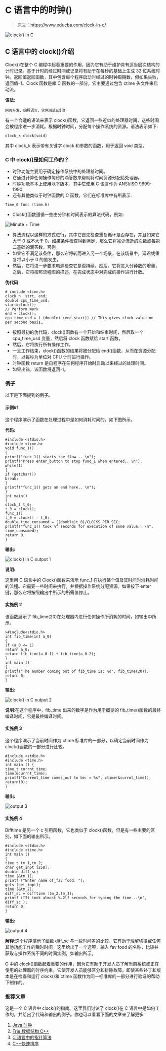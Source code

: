 # C 语言中的时钟()

> 原文：<https://www.educba.com/clock-in-c/>

![clock() in C](img/4d4b99d79e7e7ebbd5540386612fa5da.png)



## C 语言中的 clock()介绍

Clock()在整个 C 编程中起着重要的作用，因为它有助于维护具有适当层次结构的计时记录。基于计时的经过时间或记录将有助于在每秒的基础上生成 32 位系统时钟。返回值返回函数，其中包含每个程序启动时经过的时钟周期数，但如果失败，返回值-1。Clock 函数是库 C 函数的一部分，它主要通过包含 ctime 头文件来启动流。

**语法:**

<small>网页开发、编程语言、软件测试&其他</small>

有一个合适的语法来表示 clock()函数，它返回一些近似的处理器时间，这些时间会被程序进一步消耗。根据时钟时间，分配每个操作系统的资源。语法表示如下:

```
clock_k clock(void)
```

其中 clock_k 表示带有关键字 clock 和参数的函数，用于返回 void 类型。

### C 中 clock()是如何工作的？

*   时钟功能主要用于确定操作系统中的处理器时间。
*   它通过计算任何操作每秒的滴答数来帮助将时间资源分配给处理器。
*   时钟功能基本上使用以下版本，其中它使用 C 语言作为 ANSI/ISO 9899-1990
*   还有其他类似于时钟函数的 C 函数，它们在标准库中有所表示:

```
Time_0 func (time.h)
```

*   Clock()函数遵循一些由分钟和时间表示的算法代码，例如:

![Minute + Time](img/4c0713322f1d6c5aec4be44acb010df9.png)



*   算法流程以这样的方式进行，其中它首先检查重复循环是否存在，并且如果它大于 0 或不大于 0，如果条件检查得到满足，那么它将减少流逝的次数或每第二基础的滴答数，否则。
*   如果它不满足该条件，那么它将转而进入另一个场景，在该场景中，延迟或重复将以小于 0 的值发生。
*   然后，它将进一步要求电源检查它是否持续，然后，它将进入分钟数的增量，之后，它将按照流程图的描述，在完成状态中对完成的操作进行计数。

**伪代码**

```
# include <time.h>
clock_h  strt, end;
double cpu_time_usd;
start=clock();
// Perform Work
end = clock();
cpu_time_usd = ( (double) (end-start)) // This gives clock value on per second basis…
```

*   按照最初的伪代码，clock()函数有一个开始和结束时间，然后取一个 cpu_time_usd 变量，然后将 clock 函数赋给 start 函数。
*   然后，它将执行所有操作工作。
*   一旦工作结束，clock()函数的结果将被分配给 end()函数，从而在资源分配时，以每秒为单位对 CPU 计时进行操作。
*   时钟函数 return 是自程序在任何程序开始时启动以来经过的处理时间。
*   如果出错，该函数将返回-1。

### 例子

以下是下面提到的例子。

#### 示例#1

这个程序演示了函数在处理过程中是如何消耗时间的，如下图所示。

**代码:**

```
#include <stdio.h>
#include <time.h>
void func_1()
{
printf("func_1() starts the flow... \n");
printf("Press enter_button to stop func_1 when entered.. \n");
while(1)
{
if (getchar())
break;
}
printf("func_1() gets an end here.. \n");
}
int main()
{
clock_t t_0;
t_0 = clock();
func_1();
t_0 = clock() - t_0;
double time_consumed = ((double)t_0)/CLOCKS_PER_SEC;
printf("func_1() took %f seconds for execution of some value.. \n", time_consumed);
return 0;
}
```

**输出:**

![clock() in C output 1](img/ede73035445071c7f806ec8214d99d9d.png)



**说明:**

这里用 C 语言中的 Clock()函数来演示 func_1 在执行某个值及其时间时消耗时间的流程。它需要一些时间来执行，并根据操作系统分配资源。如果按下 enter 键，那么它将按照输出中所示的所需值停止。

#### 实施例 2

该函数展示了 fib_time(20)在处理器内进行任何操作所消耗的时间，如输出中所示。

```
>#include<stdio.h>
int fib_time(int a_0)
{
if (a_0 <= 1)
return a_0;
return fib_time(a_0-1) + fib_time(a_0-2);
}
int main ()
{
printf("The number coming out of fib_time is: %d", fib_time(20));
return 0;
}
```

**输出:**

![clock() in C output 2](img/87904c42dbd733e01c534efe8b4ecf0e.png)



**说明**:在这个程序中，fib_time 出来的数字是作为用于概览的 fib_time()函数的最终编译时间，它是最终编译时间。

#### 实施例 3

这个程序演示了当前时间作为 ctime 标准库的一部分，以确定当前时间作为 clock()函数的一部分进行比较。

```
#include <stdio.h>
#include <time.h>
int main () {
time_t currnt_time;
time(&currnt_time);
printf("Current_time comes_out to be: = %s", ctime(&currnt_time));
return(0);
}
```

**输出:**

![output 3](img/87d83e0b177c7a82c9ff1e37fbc145e3.png)



#### 实施例 4

Difftime 是另一个 c 引用函数，它也类似于 clock()函数，但是有一些主要的区别，如下面的输出所示。

```
#include <stdio.h>
#include <time.h>
int main ()
{
time_t tm_1,tm_2;
char get_inpt [258];
double diff_sc;
time (&tm_1);
printf ("Enter name of_fav food: ");
gets (get_inpt);
time (&tm_2);
diff_sc = difftime (tm_2,tm_1);
printf ("It took almost %.2lf seconds_for typing the time...\n", diff_sc );
return 0;
}
```

**输出:**

![output 4](img/e8eb7a477caf9e164a686f5659b86ab5.png)



**解释**:这个程序演示了函数 diff_sc 与一些时间差的比较，它有助于理解切换或任何其他功能工作的瞬时时间。这里给出了一个选项，输入 fav food 的名称，比较并获取与操作系统不同的时间实例，如输出所示。

C 中的 clock()函数起着重要的作用，因为它有助于开发人员了解当前系统或正在使用的处理器的时序约束。它使开发人员能够区分和排除故障，即使某些补丁和版本是在检查和运行 clock()和 ctime 函数作为同一标准库的一部分进行验证的帮助下制作的。

### 推荐文章

这是一个 C 语言中 clock()的指南。这里我们讨论了 clock()在 C 语言中是如何工作的，并给出了代码和输出的例子。你也可以看看下面的文章来了解更多

1.  [Java 时钟](https://www.educba.com/java-clock/)
2.  [Trie 数据结构 C++](https://www.educba.com/trie-data-structure-c-plus-plus/)
3.  [C 语言中的指针算法](https://www.educba.com/pointer-arithmetic-in-c/)
4.  [C++快速排序](https://www.educba.com/c-plus-plus-quicksort/)





